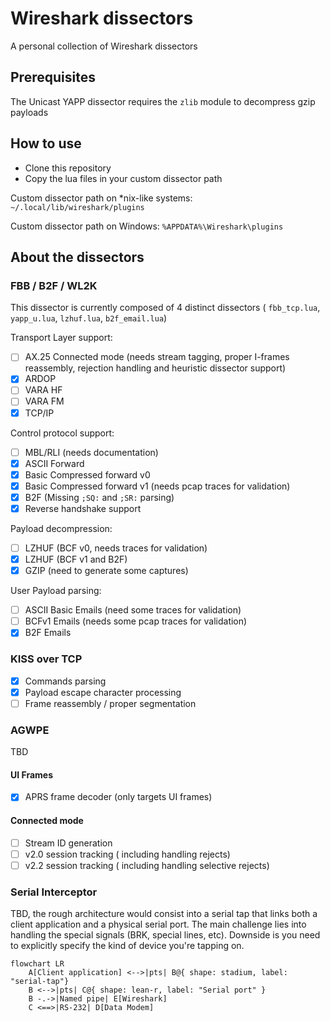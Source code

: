 # Wireshark dissectors
A personal collection of Wireshark dissectors

## Prerequisites
The Unicast YAPP dissector requires the `zlib` module to decompress gzip payloads

## How to use
  - Clone this repository
  - Copy the lua files in your custom dissector path

Custom dissector path on *nix-like systems: `~/.local/lib/wireshark/plugins`

Custom dissector path on Windows: `%APPDATA%\Wireshark\plugins`

## About the dissectors

### FBB / B2F / WL2K
This dissector is currently composed of 4 distinct dissectors ( `fbb_tcp.lua`, `yapp_u.lua`, `lzhuf.lua`, `b2f_email.lua`)

Transport Layer support:
  - [ ] AX.25 Connected mode (needs stream tagging, proper I-frames reassembly, rejection handling and heuristic dissector support)
  - [X] ARDOP
  - [ ] VARA HF
  - [ ] VARA FM
  - [X] TCP/IP

Control protocol support:
  - [ ] MBL/RLI (needs documentation)
  - [X] ASCII Forward
  - [X] Basic Compressed forward v0
  - [X] Basic Compressed forward v1 (needs pcap traces for validation)
  - [X] B2F (Missing `;SQ:` and `;SR:` parsing)
  - [X] Reverse handshake support

Payload decompression:
  - [ ] LZHUF (BCF v0, needs traces for validation)
  - [X] LZHUF (BCF v1 and B2F)
  - [X] GZIP (need to generate some captures)

User Payload parsing:
  - [ ] ASCII Basic Emails (need some traces for validation)
  - [ ] BCFv1 Emails (needs some pcap traces for validation)
  - [X] B2F Emails

### KISS over TCP
  - [X] Commands parsing
  - [X] Payload escape character processing
  - [ ] Frame reassembly / proper segmentation

### AGWPE
TBD

#### UI Frames
  - [X] APRS frame decoder (only targets UI frames)

#### Connected mode
  - [ ] Stream ID generation
  - [ ] v2.0 session tracking ( including handling rejects)
  - [ ] v2.2 session tracking ( including handling selective rejects)

### Serial Interceptor
TBD, the rough architecture would consist into a serial tap that links both a client application and a physical serial port.
The main challenge lies into handling the special signals (BRK, special lines, etc).
Downside is you need to explicitly specify the kind of device you're tapping on.

```mermaid
flowchart LR
    A[Client application] <-->|pts| B@{ shape: stadium, label: "serial-tap"}
    B <-->|pts| C@{ shape: lean-r, label: "Serial port" }
    B -.->|Named pipe| E[Wireshark]
    C <==>|RS-232| D[Data Modem]
```
